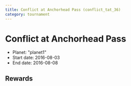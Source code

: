 ```yaml
---
title: Conflict at Anchorhead Pass (conflict_tat_36)
category: tournament
---
```

# Conflict at Anchorhead Pass

  * Planet: "planet1"
  * Start date: 2016-08-03
  * End date: 2016-08-08

## Rewards


